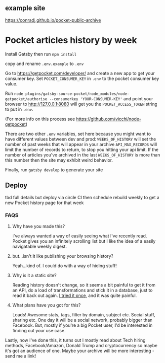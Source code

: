 ## example site

https://conradj.github.io/pocket-public-archive

# Pocket articles history by week

Install Gatsby then run `npm install`

copy and rename `.env.example` to `.env`

Go to https://getpocket.com/developer/ and create a new app to get your consumer key.
Set `POCKET_CONSUMER_KEY` in `.env` to the pocket consumer key value.

Run `node plugins/gatsby-source-pocket/node_modules/node-getpocket/authorise --consumerkey 'YOUR-CONSUMER-KEY'` and point your browser to http://127.0.0.1:8080 will get you the `POCKET_ACCESS_TOKEN` string to put in `.env`.

(For more info on this process see https://github.com/vicchi/node-getpocket)

There are two other `.env` variables, set here because you might want to have different values between dev and prod:
`WEEKS_OF_HISTORY` will set the number of past weeks that will appear in your archive
`API_MAX_RECORDS` will limit the number of records to return, to stop you hitting your api limit. If the number of articles you've archived in the last `WEEKS_OF_HISTORY` is more than this number then the site may exhibit weird behavior.

Finally, run `gatsby develop` to generate your site

## Deploy

tbd full details but deploy via circle CI then schedule rebuild weekly to get a new Pocket history page for that week

### FAQS

1. Why have you made this?

   I've always wanted a way of easily seeing what I've recently read. Pocket gives you an infinitely scrolling list but I like the idea of a easily navigatable weekly digest.

2. but...isn't it like publishing your browsing history?

   Yeah...kind of. I could do with a way of hiding stuff!

3. Why is it a static site?

   Reading history doesn't change, so it seems a bit painful to get it from an API, do a load of transformations and stick it in a database, just to read it back out again. [I tried it once](https://github.com/conradj/Reading), and it was quite painful.

4. What plans have you got for this?

   Loads! Awesome stats, tags, filter by domain, subject etc. Social stuff, sharing etc. One day it will be a social network, probably bigger than Facebook.
But, mostly if you're a big Pocket user, I'd be interested in finding out your use case.

Lastly, now I've done this, it turns out I mostly read about Tech hiring methods, Facebook/Amazon, Donald Trump and cryptocurrency so maybe it's got an audience of one. Maybe your archive will be more interesting - send me a link!
